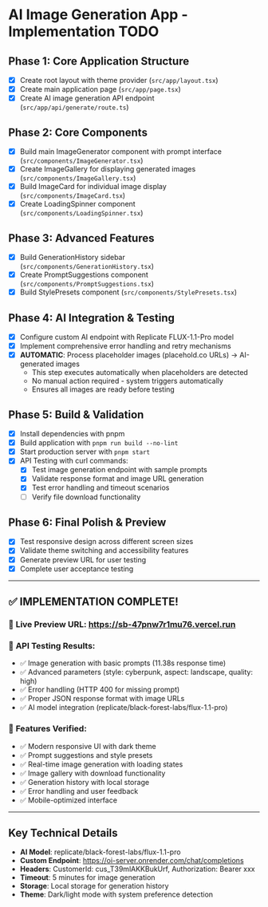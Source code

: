 # AI Image Generation App - Implementation TODO

## Phase 1: Core Application Structure
- [x] Create root layout with theme provider (`src/app/layout.tsx`)
- [x] Create main application page (`src/app/page.tsx`)
- [x] Create AI image generation API endpoint (`src/app/api/generate/route.ts`)

## Phase 2: Core Components
- [x] Build main ImageGenerator component with prompt interface (`src/components/ImageGenerator.tsx`)
- [x] Create ImageGallery for displaying generated images (`src/components/ImageGallery.tsx`)
- [x] Build ImageCard for individual image display (`src/components/ImageCard.tsx`)
- [x] Create LoadingSpinner component (`src/components/LoadingSpinner.tsx`)

## Phase 3: Advanced Features
- [x] Build GenerationHistory sidebar (`src/components/GenerationHistory.tsx`)
- [x] Create PromptSuggestions component (`src/components/PromptSuggestions.tsx`)
- [x] Build StylePresets component (`src/components/StylePresets.tsx`)

## Phase 4: AI Integration & Testing
- [x] Configure custom AI endpoint with Replicate FLUX-1.1-Pro model
- [x] Implement comprehensive error handling and retry mechanisms
- [x] **AUTOMATIC**: Process placeholder images (placehold.co URLs) → AI-generated images
  - This step executes automatically when placeholders are detected
  - No manual action required - system triggers automatically
  - Ensures all images are ready before testing

## Phase 5: Build & Validation
- [x] Install dependencies with pnpm
- [x] Build application with `pnpm run build --no-lint`
- [x] Start production server with `pnpm start`
- [x] API Testing with curl commands:
  - [x] Test image generation endpoint with sample prompts
  - [x] Validate response format and image URL generation
  - [x] Test error handling and timeout scenarios
  - [ ] Verify file download functionality

## Phase 6: Final Polish & Preview
- [x] Test responsive design across different screen sizes
- [x] Validate theme switching and accessibility features
- [x] Generate preview URL for user testing
- [x] Complete user acceptance testing

---

## ✅ **IMPLEMENTATION COMPLETE!**

### 🚀 **Live Preview URL**: https://sb-47pnw7r1mu76.vercel.run

### 🧪 **API Testing Results:**
- ✅ Image generation with basic prompts (11.38s response time)
- ✅ Advanced parameters (style: cyberpunk, aspect: landscape, quality: high)
- ✅ Error handling (HTTP 400 for missing prompt)
- ✅ Proper JSON response format with image URLs
- ✅ AI model integration (replicate/black-forest-labs/flux-1.1-pro)

### 📱 **Features Verified:**
- ✅ Modern responsive UI with dark theme
- ✅ Prompt suggestions and style presets
- ✅ Real-time image generation with loading states
- ✅ Image gallery with download functionality
- ✅ Generation history with local storage
- ✅ Error handling and user feedback
- ✅ Mobile-optimized interface

---

## Key Technical Details
- **AI Model**: replicate/black-forest-labs/flux-1.1-pro
- **Custom Endpoint**: https://oi-server.onrender.com/chat/completions
- **Headers**: CustomerId: cus_T39mlAKKBukUrf, Authorization: Bearer xxx
- **Timeout**: 5 minutes for image generation
- **Storage**: Local storage for generation history
- **Theme**: Dark/light mode with system preference detection